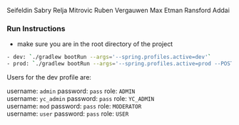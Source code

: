 Seifeldin Sabry
Relja Mitrovic
Ruben Vergauwen
Max Etman
Ransford Addai

### Run Instructions

- make sure you are in the root directory of the project

```bash
- dev: `./gradlew bootRun --args='--spring.profiles.active=dev'`
- prod: `./gradlew bootRun --args='--spring.profiles.active=prod --POSTGRES_USERNAME=yourusername --POSTGRES_PASSWORD=yourpassword'` (replace `yourpassword` with the password you set for the postgres user and `yourusername` with the username you set for the postgres user)
```

Users for the dev profile are:

username: `admin`
password: `pass`
role: `ADMIN`
<br>
username: `yc_admin`
password: `pass`
role: `YC_ADMIN`
<br>
username: `mod`
password: `pass`
role: `MODERATOR`
<br>
username: `user`
password: `pass`
role: `USER`
